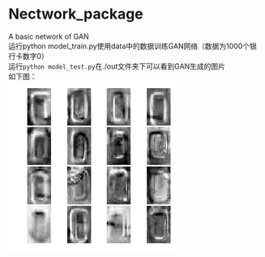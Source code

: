 # Nectwork_package
A basic network of GAN<br>
运行python model_train.py使用data中的数据训练GAN网络（数据为1000个银行卡数字0）<br>
运行`python model_test.py`在./out文件夹下可以看到GAN生成的图片<br>
如下图：<br>
![](https://github.com/JK-Rao/Nectwork_package/blob/master/out/00000000.png)
